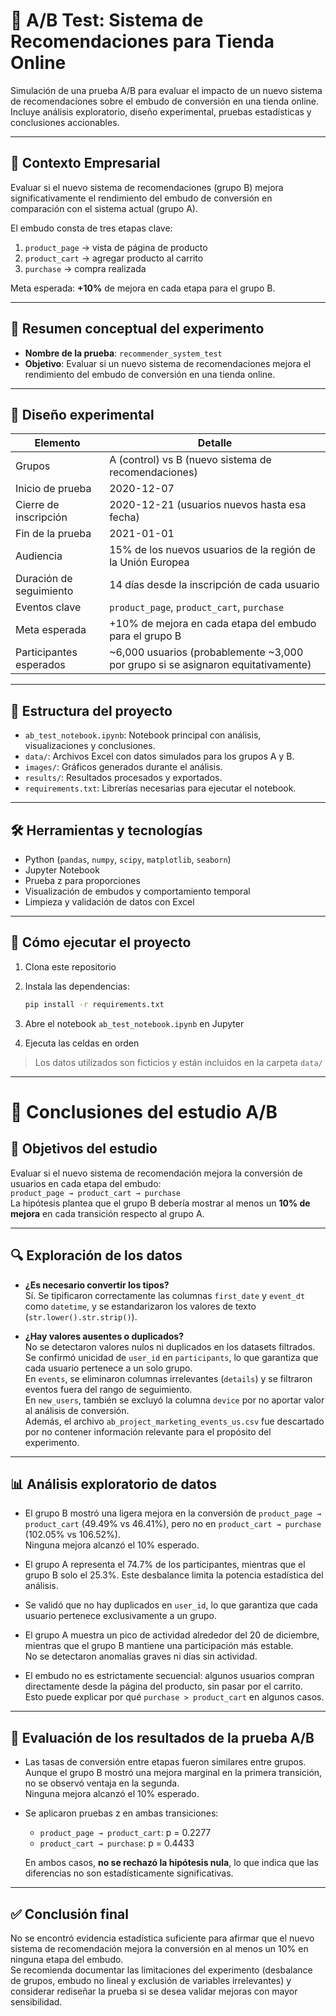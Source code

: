 # 🧪 A/B Test: Sistema de Recomendaciones para Tienda Online

Simulación de una prueba A/B para evaluar el impacto de un nuevo sistema de recomendaciones sobre el embudo de conversión en una tienda online.  
Incluye análisis exploratorio, diseño experimental, pruebas estadísticas y conclusiones accionables.

---

## 🏢 Contexto Empresarial

Evaluar si el nuevo sistema de recomendaciones (grupo B) mejora significativamente el rendimiento del embudo de conversión en comparación con el sistema actual (grupo A).

El embudo consta de tres etapas clave:

1. `product_page` → vista de página de producto  
2. `product_cart` → agregar producto al carrito  
3. `purchase` → compra realizada  

Meta esperada: **+10%** de mejora en cada etapa para el grupo B.

---

## 🧠 Resumen conceptual del experimento

- **Nombre de la prueba**: `recommender_system_test`  
- **Objetivo**: Evaluar si un nuevo sistema de recomendaciones mejora el rendimiento del embudo de conversión en una tienda online.

---

## 🧪 Diseño experimental

| Elemento                | Detalle                                                                         |
|-------------------------|----------------------------------------------------------------------------------|
| Grupos                  | A (control) vs B (nuevo sistema de recomendaciones)                             |
| Inicio de prueba        | 2020-12-07                                                                       |
| Cierre de inscripción   | 2020-12-21 (usuarios nuevos hasta esa fecha)                                    |
| Fin de la prueba        | 2021-01-01                                                                       |
| Audiencia               | 15% de los nuevos usuarios de la región de la Unión Europea                     |
| Duración de seguimiento | 14 días desde la inscripción de cada usuario                                    |
| Eventos clave           | `product_page`, `product_cart`, `purchase`                                      |
| Meta esperada           | +10% de mejora en cada etapa del embudo para el grupo B                         |
| Participantes esperados | ~6,000 usuarios (probablemente ~3,000 por grupo si se asignaron equitativamente)|

---

## 📂 Estructura del proyecto

- `ab_test_notebook.ipynb`: Notebook principal con análisis, visualizaciones y conclusiones.
- `data/`: Archivos Excel con datos simulados para los grupos A y B.
- `images/`: Gráficos generados durante el análisis.
- `results/`: Resultados procesados y exportados.
- `requirements.txt`: Librerías necesarias para ejecutar el notebook.

---

## 🛠️ Herramientas y tecnologías

- Python (`pandas`, `numpy`, `scipy`, `matplotlib`, `seaborn`)
- Jupyter Notebook
- Prueba z para proporciones
- Visualización de embudos y comportamiento temporal
- Limpieza y validación de datos con Excel

---

## 🚀 Cómo ejecutar el proyecto

1. Clona este repositorio  
2. Instala las dependencias:

   ```bash
   pip install -r requirements.txt
   ```

3. Abre el notebook `ab_test_notebook.ipynb` en Jupyter  
4. Ejecuta las celdas en orden  

> Los datos utilizados son ficticios y están incluidos en la carpeta `data/`

---

# 🧾 Conclusiones del estudio A/B

## 🎯 Objetivos del estudio

Evaluar si el nuevo sistema de recomendación mejora la conversión de usuarios en cada etapa del embudo:  
`product_page → product_cart → purchase`  
La hipótesis plantea que el grupo B debería mostrar al menos un **10% de mejora** en cada transición respecto al grupo A.

---

## 🔍 Exploración de los datos

- **¿Es necesario convertir los tipos?**  
  Sí. Se tipificaron correctamente las columnas `first_date` y `event_dt` como `datetime`, y se estandarizaron los valores de texto (`str.lower().str.strip()`).

- **¿Hay valores ausentes o duplicados?**  
  No se detectaron valores nulos ni duplicados en los datasets filtrados. Se confirmó unicidad de `user_id` en `participants`, lo que garantiza que cada usuario pertenece a un solo grupo.  
  En `events`, se eliminaron columnas irrelevantes (`details`) y se filtraron eventos fuera del rango de seguimiento.  
  En `new_users`, también se excluyó la columna `device` por no aportar valor al análisis de conversión.  
  Además, el archivo `ab_project_marketing_events_us.csv` fue descartado por no contener información relevante para el propósito del experimento.

---

## 📊 Análisis exploratorio de datos

- El grupo B mostró una ligera mejora en la conversión de `product_page → product_cart` (49.49% vs 46.41%), pero no en `product_cart → purchase` (102.05% vs 106.52%).  
  Ninguna mejora alcanzó el 10% esperado.

- El grupo A representa el 74.7% de los participantes, mientras que el grupo B solo el 25.3%. Este desbalance limita la potencia estadística del análisis.

- Se validó que no hay duplicados en `user_id`, lo que garantiza que cada usuario pertenece exclusivamente a un grupo.

- El grupo A muestra un pico de actividad alrededor del 20 de diciembre, mientras que el grupo B mantiene una participación más estable.  
  No se detectaron anomalías graves ni días sin actividad.

- El embudo no es estrictamente secuencial: algunos usuarios compran directamente desde la página del producto, sin pasar por el carrito.  
  Esto puede explicar por qué `purchase > product_cart` en algunos casos.

---

## 🧪 Evaluación de los resultados de la prueba A/B

- Las tasas de conversión entre etapas fueron similares entre grupos. Aunque el grupo B mostró una mejora marginal en la primera transición, no se observó ventaja en la segunda.  
  Ninguna mejora alcanzó el 10% esperado.

- Se aplicaron pruebas z en ambas transiciones:  
  - `product_page → product_cart`: p = 0.2277  
  - `product_cart → purchase`: p = 0.4433  

  En ambos casos, **no se rechazó la hipótesis nula**, lo que indica que las diferencias no son estadísticamente significativas.

---

## ✅ Conclusión final

No se encontró evidencia estadística suficiente para afirmar que el nuevo sistema de recomendación mejora la conversión en al menos un 10% en ninguna etapa del embudo.  
Se recomienda documentar las limitaciones del experimento (desbalance de grupos, embudo no lineal y exclusión de variables irrelevantes) y considerar rediseñar la prueba si se desea validar mejoras con mayor sensibilidad.

